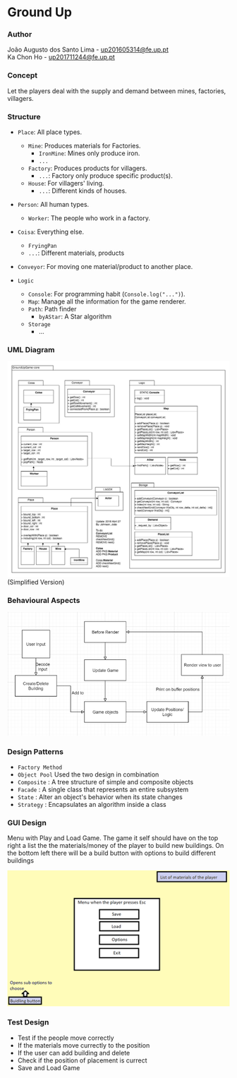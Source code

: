 # Ground Up

### Author
João Augusto dos Santo Lima - up201605314@fe.up.pt  
Ka Chon Ho - up201711244@fe.up.pt

### Concept
Let the players deal with the supply and demand between mines, factories, villagers.

### Structure
- `Place`: All place types.
  - `Mine`: Produces materials for Factories.
    - `IronMine`: Mines only produce iron.
    - `...`
  - `Factory`: Produces products for villagers.
    - `...`: Factory only produce specific product(s).
  - `House`: For villagers' living.
    - `...`: Different kinds of houses.

- `Person`: All human types.
  - `Worker`: The people who work in a factory.

- `Coisa`: Everything else.
  - `FryingPan`
  - `...`: Different materials, products

- `Conveyor`: For moving one material/product to another place.

- `Logic`
  - `Console`: For programming habit (`Console.log("...")`).
  - `Map`: Manage all the information for the game renderer.
  - `Path`: Path finder
    - `byAStar`: A Star algorithm
  - `Storage`
    - ...

### UML Diagram
![UML Diagram (Updated 2018-04-27)](https://github.com/tripor/LPOO1718_T5G13_Project/blob/master/intermed/uml_20180427_2.jpg)
(Simplified Version)

### Behavioural Aspects
![State Diagram](https://github.com/tripor/LPOO1718_T5G13_Project/blob/master/intermed/states.PNG)

### Design Patterns
 - `Factory Method`
 - `Object Pool`
 Used the two design in combination
 - `Composite` : A tree structure of simple and composite objects
 - `Facade` : A single class that represents an entire subsystem
 - `State` : Alter an object's behavior when its state changes
 - `Strategy` : Encapsulates an algorithm inside a class

### GUI Design
Menu with Play and Load Game.
The game it self should have on the top right a list the the materials/money of the player to build new buildings. On the bottom left there will be a build button with options to build different buildings

![GUI](https://github.com/tripor/LPOO1718_T5G13_Project/blob/master/intermed/GUI.png)

### Test Design
- Test if the people move correctly
- If the materials move currectly to the position
- If the user can add building and delete
- Check if the position of placement is currect
- Save and Load Game
